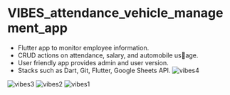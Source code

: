 # VIBES_attendance_vehicle_management_app
- Flutter app to monitor employee information.
- CRUD actions on attendance, salary, and automobile usage.
- User friendly app provides admin and user version.
- Stacks such as Dart, Git, Flutter, Google Sheets API.
![vibes4](https://github.com/abhin2002/VIBES_attendance_vehicle_management_app/assets/95518898/3685c20f-fad3-4a25-8a7f-61f56e1767dd) 

![vibes3](https://github.com/abhin2002/VIBES_attendance_vehicle_management_app/assets/95518898/33359833-c3bd-454a-9ee9-0b57fb56690c)
![vibes2](https://github.com/abhin2002/VIBES_attendance_vehicle_management_app/assets/95518898/36576010-2d0a-477b-9bc9-f6a8effbf4eb)
![vibes1](https://github.com/abhin2002/VIBES_attendance_vehicle_management_app/assets/95518898/d317a199-8583-4d59-88fb-54393de0f89c)
